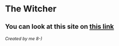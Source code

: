 # The Witcher

## You can look at this site on [this link](https://porot07.github.io/The-Witcher)

###### Created by me 8-)